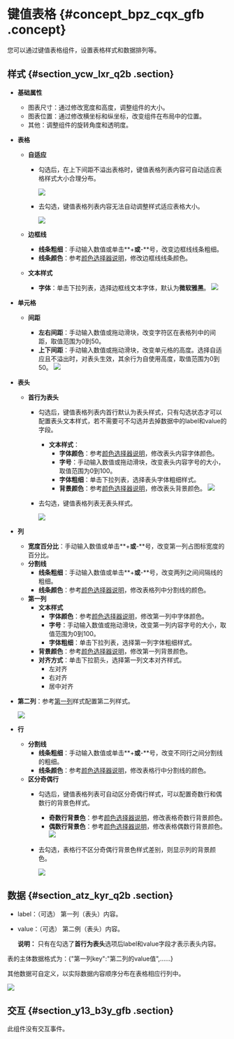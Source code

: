 # 键值表格 {#concept_bpz_cqx_gfb .concept}

您可以通过键值表格组件，设置表格样式和数据排列等。

## 样式 {#section_ycw_lxr_q2b .section}

-   **基础属性**

    -   图表尺寸：通过修改宽度和高度，调整组件的大小。
    -   图表位置：通过修改横坐标和纵坐标，改变组件在布局中的位置。
    -   其他：调整组件的旋转角度和透明度。
-   **表格**
    -   **自适应**
        -   勾选后，在上下间距不溢出表格时，键值表格列表内容可自动适应表格样式大小合理分布。

            ![](images/12967_zh-CN_source.png)

        -   去勾选，键值表格列表内容无法自动调整样式适应表格大小。

            ![](images/12968_zh-CN_source.png)

    -   **边框线**
        -   **线条粗细**：手动输入数值或单击**+**或**-**号，改变边框线线条粗细。
        -   **线条颜色**：参考[颜色选择器说明](cn.zh-CN/用户指南/管理组件/设置组件样式/配置项说明.md#section_kdw_vj4_t2b)，修改边框线线条颜色。
    -   **文本样式**

        -   **字体**：单击下拉列表，选择边框线文本字体，默认为**微软雅黑**。
        ![](http://static-aliyun-doc.oss-cn-hangzhou.aliyuncs.com/assets/img/21840/154174415112972_zh-CN.png)

-   **单元格**
    -   **间距**

        -   **左右间距**：手动输入数值或拖动滑块，改变字符区在表格列中的间距，取值范围为0到50。
        -   **上下间距**：手动输入数值或拖动滑块，改变单元格的高度。选择自适应且不溢出时，对表头生效，其余行为自使用高度，取值范围为0到50。
        ![](images/12974_zh-CN_source.png)

-   **表头**
    -   **首行为表头**
        -   勾选后，键值表格列表内首行默认为表头样式，只有勾选状态才可以配置表头文本样式，若不需要可不勾选并去掉数据中的label和value的字段。

            -   **文本样式**：
                -   **字体颜色**：参考[颜色选择器说明](cn.zh-CN/用户指南/管理组件/设置组件样式/配置项说明.md#section_kdw_vj4_t2b)，修改表头内容字体颜色。
                -   **字号**：手动输入数值或拖动滑块，改变表头内容字号的大小，取值范围为0到100。
                -   **字体粗细**：单击下拉列表，选择表头字体粗细样式。
                -   **背景颜色**：参考[颜色选择器说明](cn.zh-CN/用户指南/管理组件/设置组件样式/配置项说明.md#section_kdw_vj4_t2b)，修改表头背景颜色。
            ![](images/12975_zh-CN_source.png)

        -   去勾选，键值表格列表无表头样式。

            ![](images/12976_zh-CN_source.png)

-   **列**
    -   **宽度百分比**：手动输入数值或单击**+**或**-**号，改变第一列占图标宽度的百分比。
    -   **分割线**
        -   **线条粗细**：手动输入数值或单击**+**或**-**号，改变两列之间间隔线的粗细。
        -   **线条颜色**：参考[颜色选择器说明](cn.zh-CN/用户指南/管理组件/设置组件样式/配置项说明.md#section_kdw_vj4_t2b)，修改表格列中分割线的颜色。
    -   **第一列**
        -   **文本样式**
            -   **字体颜色**：参考[颜色选择器说明](cn.zh-CN/用户指南/管理组件/设置组件样式/配置项说明.md#section_kdw_vj4_t2b)，修改第一列中字体颜色。
            -   **字号**：手动输入数值或拖动滑块，改变第一列内容字号的大小，取值范围为0到100。
            -   **字体粗细**：单击下拉列表，选择第一列字体粗细样式。
        -   **背景颜色**：参考[颜色选择器说明](cn.zh-CN/用户指南/管理组件/设置组件样式/配置项说明.md#section_kdw_vj4_t2b)，修改第一列背景颜色。
        -   **对齐方式**：单击下拉箭头，选择第一列文本对齐样式。
            -   左对齐
            -   右对齐
            -   居中对齐
-   **第二列**：参考[第一列](#ul_hr5_r5x_gfb)样式配置第二列样式。

    ![](http://static-aliyun-doc.oss-cn-hangzhou.aliyuncs.com/assets/img/21840/154174415212992_zh-CN.png)

-   **行**
    -   **分割线**
        -   **线条粗细**：手动输入数值或单击**+**或**-**号，改变不同行之间分割线的粗细。
        -   **线条颜色**：参考[颜色选择器说明](cn.zh-CN/用户指南/管理组件/设置组件样式/配置项说明.md#section_kdw_vj4_t2b)，修改表格行中分割线的颜色。
    -   **区分奇偶行**
        -   勾选后，键值表格列表可自动区分奇偶行样式，可以配置奇数行和偶数行的背景色样式。

            -   **奇数行背景色**：参考[颜色选择器说明](cn.zh-CN/用户指南/管理组件/设置组件样式/配置项说明.md#section_kdw_vj4_t2b)，修改表格奇数行背景颜色。
            -   **偶数行背景色**：参考[颜色选择器说明](cn.zh-CN/用户指南/管理组件/设置组件样式/配置项说明.md#section_kdw_vj4_t2b)，修改表格偶数行背景颜色。
            ![](images/12993_zh-CN_source.png)

        -   去勾选，表格行不区分奇偶行背景色样式差别，则显示列的背景颜色。

            ![](images/12994_zh-CN_source.png)


## 数据 {#section_atz_kyr_q2b .section}

-   label：（可选） 第一列（表头）内容。
-   value：（可选） 第二例（表头）内容。

    **说明：** 只有在勾选了**首行为表头**选项后label和value字段才表示表头内容。


表的主体数据格式为：\{"第一列key":"第二列的value值",……\}

其他数据可自定义，以实际数据内容顺序分布在表格相应行列中。

![](images/12995_zh-CN_source.png)

## 交互 {#section_y13_b3y_gfb .section}

此组件没有交互事件。

